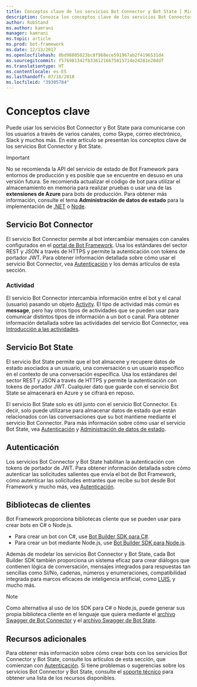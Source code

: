 ```yaml
---
title: Conceptos clave de los servicios Bot Connector y Bot State | Microsoft Docs
description: Conozca los conceptos clave de los servicios Bot Connector y Bot State de Bot Framework.
author: RobStand
ms.author: kamrani
manager: kamrani
ms.topic: article
ms.prod: bot-framework
ms.date: 12/13/2017
ms.openlocfilehash: 0bd98805023bc8f968ece591967ab2f4196531d4
ms.sourcegitcommit: f576981342fb3361216675815714e24281e20ddf
ms.translationtype: HT
ms.contentlocale: es-ES
ms.lasthandoff: 07/18/2018
ms.locfileid: "39305784"
---
```

# <a name="key-concepts"></a>Conceptos clave

Puede usar los servicios Bot Connector y Bot State para comunicarse con los usuarios a través de varios canales, como Skype, correo electrónico, Slack y muchos más. En este artículo se presentan los conceptos clave de los servicios Bot Connector y Bot State.

> [!IMPORTANT]
> No se recomienda la API del servicio de estado de Bot Framework para entornos de producción y es posible que se encuentre en desuso en una versión futura. Se recomienda actualizar el código de bot para utilizar el almacenamiento en memoria para realizar pruebas o usar una de las **extensiones de Azure** para bots de producción. Para obtener más información, consulte el tema **Administración de datos de estado** para la implementación de [.NET](~/dotnet/bot-builder-dotnet-state.md) o [Node](~/nodejs/bot-builder-nodejs-state.md).

## <a name="bot-connector-service"></a>Servicio Bot Connector

El servicio Bot Connector permite al bot intercambiar mensajes con canales configurados en el <a href="https://dev.botframework.com/" target="_blank">portal de Bot Framework</a>. Usa los estándares del sector REST y JSON a través de HTTPS y permite la autenticación con tokens de portador JWT. Para obtener información detallada sobre cómo usar el servicio Bot Connector, vea [Autenticación](bot-framework-rest-connector-authentication.md) y los demás artículos de esta sección.

### <a name="activity"></a>Actividad

El servicio Bot Connector intercambia información entre el bot y el canal (usuario) pasando un objeto [Activity][Activity]. El tipo de actividad más común es **message**, pero hay otros tipos de actividades que se pueden usar para comunicar distintos tipos de información a un bot o canal. Para obtener información detallada sobre las actividades del servicio Bot Connector, vea [Introducción a las actividades](bot-framework-rest-connector-activities.md).

## <a name="bot-state-service"></a>Servicio Bot State

El servicio Bot State permite que el bot almacene y recupere datos de estado asociados a un usuario, una conversación o un usuario específico en el contexto de una conversación específica. Usa los estándares del sector REST y JSON a través de HTTPS y permite la autenticación con tokens de portador JWT. Cualquier dato que guarde con el servicio Bot State se almacenará en Azure y se cifrará en reposo.

El servicio Bot State solo es útil junto con el servicio Bot Connector. Es decir, solo puede utilizarse para almacenar datos de estado que están relacionados con las conversaciones que su bot mantiene mediante el servicio Bot Connector. Para más información sobre cómo usar el servicio Bot State, vea [Autenticación](bot-framework-rest-connector-authentication.md) y [Administración de datos de estado](bot-framework-rest-state.md).

## <a name="authentication"></a>Autenticación

Los servicios Bot Connector y Bot State habilitan la autenticación con tokens de portador de JWT. Para obtener información detallada sobre cómo autenticar las solicitudes salientes que envía el bot de Bot Framework, cómo autenticar las solicitudes entrantes que recibe su bot desde Bot Framework y mucho más, vea [Autenticación](bot-framework-rest-connector-authentication.md). 

## <a name="client-libraries"></a>Bibliotecas de clientes

Bot Framework proporciona bibliotecas cliente que se pueden usar para crear bots en C# o Node.js. 

- Para crear un bot con C#, use [Bot Builder SDK para C#](../dotnet/bot-builder-dotnet-overview.md). 
- Para crear un bot mediante Node.js, use [Bot Builder SDK para Node.js](../nodejs/index.md). 

Además de modelar los servicios Bot Connector y Bot State, cada Bot Builder SDK también proporciona un sistema eficaz para crear diálogos que contienen lógica de conversación, mensajes integrados para respuestas tan sencillas como Sí/No, cadenas, números y enumeraciones, compatibilidad integrada para marcos eficaces de inteligencia artificial, como <a href="https://www.luis.ai/" target="_blank">LUIS</a>, y mucho más. 

> [!NOTE]
> Como alternativa al uso de los SDK para C# o Node.js, puede generar sus propia biblioteca cliente en el lenguaje que quiera mediante el <a href="https://raw.githubusercontent.com/Microsoft/BotBuilder/master/CSharp/Library/Microsoft.Bot.Connector.Shared/Swagger/ConnectorAPI.json" target="_blank">archivo Swagger de Bot Connector</a> y el <a href="https://raw.githubusercontent.com/Microsoft/BotBuilder/master/CSharp/Library/Microsoft.Bot.Connector.Shared/Swagger/StateAPI.json" target="_blank">archivo Swagger de Bot State</a>.

## <a name="additional-resources"></a>Recursos adicionales

Para obtener más información sobre cómo crear bots con los servicios Bot Connector y Bot State, consulte los artículos de esta sección, que comienzan con [Autenticación](bot-framework-rest-connector-authentication.md). Si tiene problemas o sugerencias sobre los servicios Bot Connector y Bot State, consulte el [soporte técnico](../bot-service-resources-links-help.md) para obtener una lista de los recursos disponibles. 

[Activity]: bot-framework-rest-connector-api-reference.md#activity-object